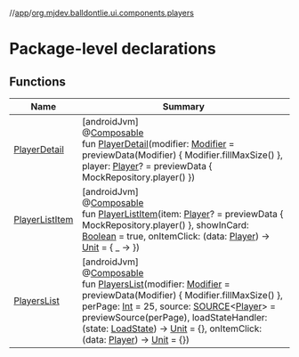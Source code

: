 //[app](../../index.md)/[org.mjdev.balldontlie.ui.components.players](index.md)

# Package-level declarations

## Functions

| Name | Summary |
|---|---|
| [PlayerDetail](-player-detail.md) | [androidJvm]<br>@[Composable](https://developer.android.com/reference/kotlin/androidx/compose/runtime/Composable.html)<br>fun [PlayerDetail](-player-detail.md)(modifier: [Modifier](https://developer.android.com/reference/kotlin/androidx/compose/ui/Modifier.html) = previewData(Modifier) { Modifier.fillMaxSize() }, player: [Player](../org.mjdev.balldontlie.model/-player/index.md)? = previewData { MockRepository.player() }) |
| [PlayerListItem](-player-list-item.md) | [androidJvm]<br>@[Composable](https://developer.android.com/reference/kotlin/androidx/compose/runtime/Composable.html)<br>fun [PlayerListItem](-player-list-item.md)(item: [Player](../org.mjdev.balldontlie.model/-player/index.md)? = previewData { MockRepository.player() }, showInCard: [Boolean](https://kotlinlang.org/api/latest/jvm/stdlib/kotlin/-boolean/index.html) = true, onItemClick: (data: [Player](../org.mjdev.balldontlie.model/-player/index.md)) -&gt; [Unit](https://kotlinlang.org/api/latest/jvm/stdlib/kotlin/-unit/index.html) = { _ -&gt; }) |
| [PlayersList](-players-list.md) | [androidJvm]<br>@[Composable](https://developer.android.com/reference/kotlin/androidx/compose/runtime/Composable.html)<br>fun [PlayersList](-players-list.md)(modifier: [Modifier](https://developer.android.com/reference/kotlin/androidx/compose/ui/Modifier.html) = previewData(Modifier) { Modifier.fillMaxSize() }, perPage: [Int](https://kotlinlang.org/api/latest/jvm/stdlib/kotlin/-int/index.html) = 25, source: [SOURCE](../org.mjdev.balldontlie.base.helpers/index.md#1428666533%2FClasslikes%2F-912451524)&lt;[Player](../org.mjdev.balldontlie.model/-player/index.md)&gt; = previewSource(perPage), loadStateHandler: (state: [LoadState](https://developer.android.com/reference/kotlin/androidx/paging/LoadState.html)) -&gt; [Unit](https://kotlinlang.org/api/latest/jvm/stdlib/kotlin/-unit/index.html) = {}, onItemClick: (data: [Player](../org.mjdev.balldontlie.model/-player/index.md)) -&gt; [Unit](https://kotlinlang.org/api/latest/jvm/stdlib/kotlin/-unit/index.html) = {}) |
